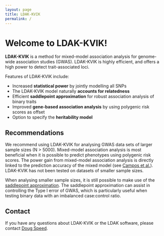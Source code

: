 ```yaml
---
layout: page
title: LDAK-KVIK
permalink: /
---
```


# Welcome to LDAK-KVIK!

**LDAK-KVIK** is a method for mixed-model association analysis for genome-wide association studies (GWAS). LDAK-KVIK is highly efficient, and offers a high power to detect trait-associated loci.

Features of LDAK-KVIK include:

 - Increased **statistical power** by jointly modelling all SNPs
 - The LDAK-KVIK model naturally **accounts for relatedness** 
 - Efficient **saddlepoint approximation** for robust association analysis of binary traits
 - Improved **gene-based association analysis** by using polygenic risk scores as offset
 - Option to specify the **heritability model**

## Recommendations

We recommend using LDAK-KVIK for analysing GWAS data sets of larger sample sizes (N > 5000). Mixed-model association analysis is most beneficial when it is possible to predict phenotypes using polygenic risk scores. The power gain from mixed-model association analysis is directly linked to the prediction accuracy of the mixed model (see [Campos et al.](https://www.nature.com/articles/s41588-023-01500-0)). LDAK-KVIK has not been tested on datasets of smaller sample sizes.

When analysing smaller sample sizes, it is still possible to make use of the [saddlepoint approximation](docs/assoc/spa). The saddlepoint approximation can assist in controlling the Type I error of GWAS, which is particularly useful when testing binary data with an imbalanced case:control ratio.

## Contact

If you have any questions about LDAK-KVIK or the LDAK software, please contact [Doug Speed](mailto:doug@qgg.au.dk).